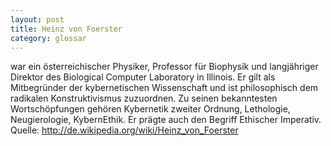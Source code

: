 ```yaml
---
layout: post
title: Heinz von Foerster
category: glossar
---
```


war ein österreichischer Physiker, Professor für Biophysik und langjähriger Direktor des Biological Computer Laboratory in Illinois. Er gilt als Mitbegründer der kybernetischen Wissenschaft und ist philosophisch dem radikalen Konstruktivismus zuzuordnen. Zu seinen bekanntesten Wortschöpfungen gehören Kybernetik zweiter Ordnung, Lethologie, Neugierologie, KybernEthik. Er prägte auch den Begriff Ethischer Imperativ.
Quelle: http://de.wikipedia.org/wiki/Heinz_von_Foerster